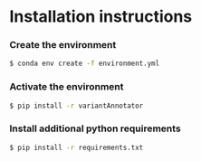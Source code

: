 # Installation instructions

### Create the environment

```bash
$ conda env create -f environment.yml
```

### Activate the environment
```bash
$ pip install -r variantAnnotator
```

### Install additional python requirements
```bash
$ pip install -r requirements.txt
```